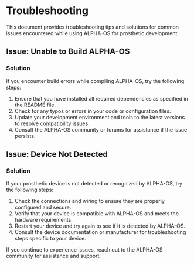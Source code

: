 # Troubleshooting

This document provides troubleshooting tips and solutions for common issues encountered while using ALPHA-OS for prosthetic development.

## Issue: Unable to Build ALPHA-OS

### Solution

If you encounter build errors while compiling ALPHA-OS, try the following steps:

1. Ensure that you have installed all required dependencies as specified in the README file.
2. Check for any typos or errors in your code or configuration files.
3. Update your development environment and tools to the latest versions to resolve compatibility issues.
4. Consult the ALPHA-OS community or forums for assistance if the issue persists.

## Issue: Device Not Detected

### Solution

If your prosthetic device is not detected or recognized by ALPHA-OS, try the following steps:

1. Check the connections and wiring to ensure they are properly configured and secure.
2. Verify that your device is compatible with ALPHA-OS and meets the hardware requirements.
3. Restart your device and try again to see if it is detected by ALPHA-OS.
4. Consult the device documentation or manufacturer for troubleshooting steps specific to your device.

If you continue to experience issues, reach out to the ALPHA-OS community for assistance and support.
